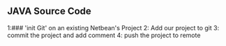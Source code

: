## JAVA Source Code
1:### 'init Git' on an existing Netbean's Project
2: Add our project to git
3: commit the project and add comment
4: push the project to remote

